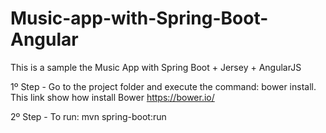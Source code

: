 # Music-app-with-Spring-Boot-Angular

This is a sample the Music App with Spring Boot + Jersey + AngularJS

1º Step - Go to the project folder and execute the command: bower install.
This link show how install Bower https://bower.io/

2º Step - To run: mvn spring-boot:run

